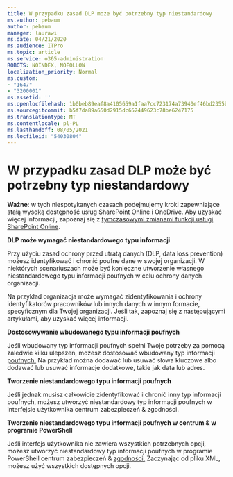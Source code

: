 ```yaml
---
title: W przypadku zasad DLP może być potrzebny typ niestandardowy
ms.author: pebaum
author: pebaum
manager: laurawi
ms.date: 04/21/2020
ms.audience: ITPro
ms.topic: article
ms.service: o365-administration
ROBOTS: NOINDEX, NOFOLLOW
localization_priority: Normal
ms.custom:
- "1647"
- "3200001"
ms.assetid: ''
ms.openlocfilehash: 1b0beb89eaf8a4105659a1faa7cc723174a73940ef46bd2355bdddfee7b94adb
ms.sourcegitcommit: b5f7da89a650d2915dc652449623c78be6247175
ms.translationtype: MT
ms.contentlocale: pl-PL
ms.lasthandoff: 08/05/2021
ms.locfileid: "54030804"
---
```

# <a name="dlp-might-need-a-custom-type"></a>W przypadku zasad DLP może być potrzebny typ niestandardowy

**Ważne**: w tych niespotykanych czasach podejmujemy kroki zapewniające stałą wysoką dostępność usług SharePoint Online i OneDrive. Aby uzyskać więcej informacji, zapoznaj się z [tymczasowymi zmianami funkcji usługi SharePoint Online](https://aka.ms/ODSPAdjustments).

**DLP może wymagać niestandardowego typu informacji**

Przy użyciu zasad ochrony przed utratą danych (DLP, data loss prevention) możesz identyfikować i chronić poufne dane w swojej organizacji. W niektórych scenariuszach może być  konieczne utworzenie własnego niestandardowego typu informacji poufnych w celu ochrony danych organizacji.

Na przykład organizacja może wymagać zidentyfikowania i ochrony identyfikatorów pracowników lub innych danych w innym formacie, specyficznym dla Twojej organizacji. Jeśli tak, zapoznaj się z następującymi artykułami, aby uzyskać więcej informacji.
  
 **Dostosowywanie wbudowanego typu informacji poufnych**
  
Jeśli wbudowany typ informacji poufnych spełni Twoje potrzeby za pomocą zaledwie kilku ulepszeń, możesz dostosować wbudowany typ informacji [poufnych.](https://docs.microsoft.com/microsoft-365/compliance/customize-a-built-in-sensitive-information-type) Na przykład można dodawać lub usuwać słowa kluczowe albo dodawać lub usuwać informacje dodatkowe, takie jak data lub adres.
  
 **Tworzenie niestandardowego typu informacji poufnych**
  
Jeśli jednak musisz całkowicie zidentyfikować i chronić inny typ [](https://docs.microsoft.com/microsoft-365/compliance/create-a-custom-sensitive-information-type) informacji poufnych, możesz utworzyć niestandardowy typ informacji poufnych w interfejsie użytkownika centrum zabezpieczeń & zgodności.
  
**Tworzenie niestandardowego typu informacji poufnych w centrum & w programie PowerShell**

Jeśli interfejs użytkownika nie zawiera wszystkich potrzebnych opcji, możesz utworzyć niestandardowy typ informacji poufnych w programie PowerShell centrum zabezpieczeń & [zgodności.](https://docs.microsoft.com/microsoft-365/compliance/create-a-custom-sensitive-information-type-in-scc-powershell) Zaczynając od pliku XML, możesz użyć wszystkich dostępnych opcji.
